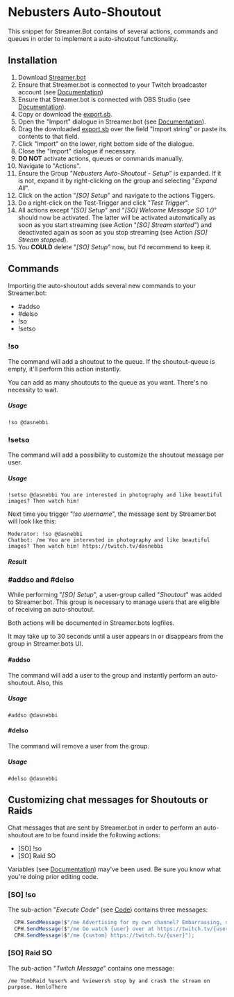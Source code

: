 # Nebusters Auto-Shoutout

This snippet for Streamer.Bot contains of several actions, commands and queues in order to implement a auto-shoutout functionality.

## Installation

1. Download [Streamer.bot](https://streamer.bot/)
2. Ensure that Streamer.bot is connected to your Twitch broadcaster account (see [Documentation](https://docs.streamer.bot/guide/platforms/twitch#accounts))
3. Ensure that Streamer.bot is connected with OBS Studio (see [Documentation](https://docs.streamer.bot/guide/broadcasters/obs-studio)).
4. Copy or download the [export.sb](https://raw.githubusercontent.com/dasnebbi/streamer.bot/refs/heads/auto-shoutout/export.sb).
5. Open the "Import" dialogue in Streamer.bot (see [Documentation](https://docs.streamer.bot/guide/import-export#import)).
6. Drag the downloaded [export.sb](https://raw.githubusercontent.com/dasnebbi/streamer.bot/refs/heads/auto-shoutout/export.sb) over the field "Import string" or paste its contents to that field.
7. Click "Import" on the lower, right bottom side of the dialogue.
8. Close the "Import" dialogue if necessary.
9. **DO NOT** activate actions, queues or commands manually.
10. Navigate to "Actions".
11. Ensure the Group "*Nebusters Auto-Shoutout - Setup*" is expanded. If it is not, expand it by right-clicking on the group and selecting "*Expand All*".
12. Click on the action "*[SO] Setup*" and navigate to the actions Tiggers.
13. Do a right-click on the Test-Trigger and click "*Test Trigger*".
14. All actions except "*[SO] Setup*" and "*[SO] Welcome Message SO 1.0*" should now be activated. The latter will be activated automatically as soon as you start streaming (see Action "*[SO] Stream started*") and deactivated again as soon as you stop streaming (see Action *[SO] Stream stopped*).
15. You **COULD** delete "*[SO] Setup*" now, but I'd recommend to keep it.

## Commands

Importing the auto-shoutout adds several new commands to your Streamer.bot:

- #addso
- #delso
- !so
- !setso

### !so

The command will add a shoutout to the queue. If the shoutout-queue is empty, it'll perform this action instantly.

You can add as many shoutouts to the queue as you want. There's no necessity to wait.

##### Usage
```plain
!so @dasnebbi
```

### !setso

The command will add a possibility to customize the shoutout message per user.

##### Usage

```plain
!setso @dasnebbi You are interested in photography and like beautiful images? Then watch him!
```

Next time you trigger "*!so username*", the message sent by Streamer.bot will look like this:

```plain
Moderator: !so @dasnebbi
Chatbot: /me You are interested in photography and like beautiful images? Then watch him! https://twitch.tv/dasnebbi
```

##### Result

### #addso and #delso

While performing "*[SO] Setup*", a user-group called "*Shoutout*" was added to Streamer.bot. This group is necessary to manage users that are eligible of receiving an auto-shoutout.

Both actions will be documented in Streamer.bots logfiles.

It may take up to 30 seconds until a user appears in or disappears from the group in Streamer.bots UI.

#### #addso

The command will add a user to the group and instantly perform an auto-shoutout. Also, this 

##### Usage
```plain
#addso @dasnebbi
```

#### #delso

The command will remove a user from the group.

##### Usage

```plain
#delso @dasnebbi
```

## Customizing chat messages for Shoutouts or Raids

Chat messages that are sent by Streamer.bot in order to perform an auto-shoutout are to be found inside the following actions:

- [SO] !so
- [SO] Raid SO

Variables (see [Documentation](https://docs.streamer.bot/guide/variables)) may've been used. Be sure you know what you're doing prior editing code.

### [SO] !so

The sub-action "*Execute Code*" (see [Code](code/SendSO.cs)) contains three messages:
```cs
  CPH.SendMessage($"/me Advertising for my own channel? Embarrassing, dude.");
  CPH.SendMessage($"/me Go watch {user} over at https://twitch.tv/{user} where they were last streaming {game}. They're pretty fun to watch as well!");
  CPH.SendMessage($"/me {custom} https://twitch.tv/{user}");
```

### [SO] Raid SO

The sub-action "*Twitch Message*" contains one message:
```plain
/me TombRaid %user% and %viewers% stop by and crash the stream on purpose. HenloThere 
```
